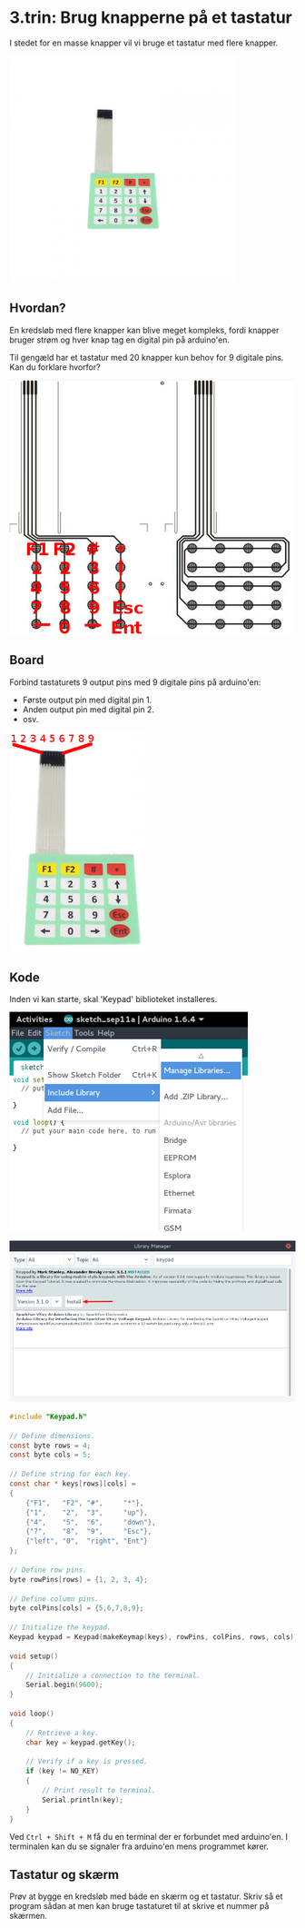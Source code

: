 # 3.trin: Brug knapperne på et tastatur

I stedet for en masse knapper vil vi bruge et tastatur med flere knapper.

<img src="images/keypad.jpg" width="400">
<!-- ![](images/keypad.jpg) -->

## Hvordan?

En kredsløb med flere knapper kan blive meget kompleks,
fordi knapper bruger strøm og hver knap tag en digital pin på arduino'en.

Til gengæld har et tastatur med 20 knapper kun behov for 9 digitale pins.
Kan du forklare hvorfor?

![](images/keypadWiringAnnotated.jpg)

## Board

Forbind tastaturets 9 output pins med 9 digitale pins på arduino'en:

- Første output pin med digital pin 1.
- Anden output pin med digital pin 2.
- osv.

![](images/keypadNumberedOutputs.jpg)

## Kode

Inden vi kan starte, skal 'Keypad' biblioteket installeres.


![](images/installKeypad1.png)

![](images/installKeypad2.png)

```C
#include "Keypad.h"

// Define dimensions.
const byte rows = 4;
const byte cols = 5;

// Define string for each key.
const char * keys[rows][cols] =
{
    {"F1",   "F2", "#",     "*"},
    {"1",    "2",  "3",     "up"},
    {"4",    "5",  "6",     "down"},
    {"7",    "8",  "9",     "Esc"},
    {"left", "0",  "right", "Ent"}
};

// Define row pins.
byte rowPins[rows] = {1, 2, 3, 4};

// Define column pins.
byte colPins[cols] = {5,6,7,8,9};

// Initialize the keypad.
Keypad keypad = Keypad(makeKeymap(keys), rowPins, colPins, rows, cols);

void setup()
{
    // Initialize a connection to the terminal.
    Serial.begin(9600);
}

void loop()
{
    // Retrieve a key.
    char key = keypad.getKey();

    // Verify if a key is pressed.
    if (key != NO_KEY)
    {
        // Print result to terminal.
        Serial.println(key);
    }
}
```

Ved ```Ctrl + Shift + M``` få du en terminal der er forbundet med arduino'en.
I terminalen kan du se signaler fra arduino'en mens programmet kører.

## Tastatur og skærm

Prøv at bygge en kredsløb med báde en skærm og et tastatur.
Skriv så et program sådan at men kan bruge tastaturet til at skrive et nummer på skærmen.
